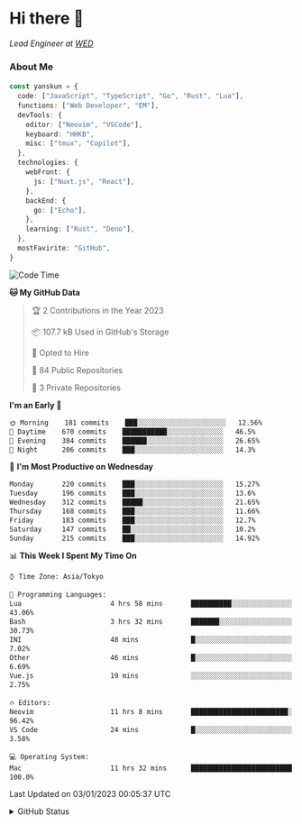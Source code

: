 # Hi there&nbsp;:wave:

_Lead Engineer at [WED](https://github.com/wedinc)_

### About Me

```ts
const yanskun = {
  code: ["JavaScript", "TypeScript", "Go", "Rust", "Lua"],
  functions: ["Web Developer", "EM"],
  devTools: {
    editor: ["Neovim", "VSCode"],
    keyboard: "HHKB",
    misc: ["tmux", "Copilot"],
  },
  technologies: {
    webFront: {
      js: ["Nuxt.js", "React"],
    },
    backEnd: {
      go: ["Echo"],
    },
    learning: ["Rust", "Deno"],
  },
  mostFavirite: "GitHub",
}
```

<!--START_SECTION:waka-->
![Code Time](http://img.shields.io/badge/Code%20Time-63%20hrs%2031%20mins-blue)

**🐱 My GitHub Data** 

> 🏆 2 Contributions in the Year 2023
 > 
> 📦 107.7 kB Used in GitHub's Storage 
 > 
> 💼 Opted to Hire
 > 
> 📜 84 Public Repositories 
 > 
> 🔑 3 Private Repositories  
 > 
**I'm an Early 🐤** 

```text
🌞 Morning    181 commits    ███░░░░░░░░░░░░░░░░░░░░░░   12.56% 
🌆 Daytime    670 commits    ███████████░░░░░░░░░░░░░░   46.5% 
🌃 Evening    384 commits    ██████░░░░░░░░░░░░░░░░░░░   26.65% 
🌙 Night      206 commits    ███░░░░░░░░░░░░░░░░░░░░░░   14.3%

```
📅 **I'm Most Productive on Wednesday** 

```text
Monday       220 commits    ███░░░░░░░░░░░░░░░░░░░░░░   15.27% 
Tuesday      196 commits    ███░░░░░░░░░░░░░░░░░░░░░░   13.6% 
Wednesday    312 commits    █████░░░░░░░░░░░░░░░░░░░░   21.65% 
Thursday     168 commits    ███░░░░░░░░░░░░░░░░░░░░░░   11.66% 
Friday       183 commits    ███░░░░░░░░░░░░░░░░░░░░░░   12.7% 
Saturday     147 commits    ██░░░░░░░░░░░░░░░░░░░░░░░   10.2% 
Sunday       215 commits    ███░░░░░░░░░░░░░░░░░░░░░░   14.92%

```


📊 **This Week I Spent My Time On** 

```text
⌚︎ Time Zone: Asia/Tokyo

💬 Programming Languages: 
Lua                      4 hrs 58 mins       ██████████░░░░░░░░░░░░░░░   43.06% 
Bash                     3 hrs 32 mins       ███████░░░░░░░░░░░░░░░░░░   30.73% 
INI                      48 mins             █░░░░░░░░░░░░░░░░░░░░░░░░   7.02% 
Other                    46 mins             █░░░░░░░░░░░░░░░░░░░░░░░░   6.69% 
Vue.js                   19 mins             ░░░░░░░░░░░░░░░░░░░░░░░░░   2.75%

🔥 Editors: 
Neovim                   11 hrs 8 mins       ████████████████████████░   96.42% 
VS Code                  24 mins             █░░░░░░░░░░░░░░░░░░░░░░░░   3.58%

💻 Operating System: 
Mac                      11 hrs 32 mins      █████████████████████████   100.0%

```


 Last Updated on 03/01/2023 00:05:37 UTC
<!--END_SECTION:waka-->

<details>
<summary>GitHub Status</summary>
<picture>
  <source media="(prefers-color-scheme: dark)" srcset="https://raw.githubusercontent.com/yanskun/yanskun/master/profile-summary-card-output/nord_dark/0-profile-details.svg">
 <img src="https://raw.githubusercontent.com/yanskun/yanskun/master/profile-summary-card-output/default/0-profile-details.svg">
</picture>
<br>
<picture>
  <source media="(prefers-color-scheme: dark)" srcset="https://raw.githubusercontent.com/yanskun/yanskun/master/profile-summary-card-output/nord_dark/1-repos-per-language.svg">
 <img src="https://raw.githubusercontent.com/yanskun/yanskun/master/profile-summary-card-output/default/1-repos-per-language.svg">
</picture>
<picture>
  <source media="(prefers-color-scheme: dark)" srcset="https://raw.githubusercontent.com/yanskun/yanskun/master/profile-summary-card-output/nord_dark/2-most-commit-language.svg">
 <img src="https://raw.githubusercontent.com/yanskun/yanskun/master/profile-summary-card-output/default/2-most-commit-language.svg">
</picture>
<br>
<picture>
  <source media="(prefers-color-scheme: dark)" srcset="https://raw.githubusercontent.com/yanskun/yanskun/master/profile-summary-card-output/nord_dark/3-stats.svg">
 <img src="https://raw.githubusercontent.com/yanskun/yanskun/master/profile-summary-card-output/default/3-stats.svg">
</picture>
<picture>
  <source media="(prefers-color-scheme: dark)" srcset="https://raw.githubusercontent.com/yanskun/yanskun/master/profile-summary-card-output/nord_dark/4-productive-time.svg">
 <img src="https://raw.githubusercontent.com/yanskun/yanskun/master/profile-summary-card-output/default/4-productive-time.svg">
</picture>
</details>
